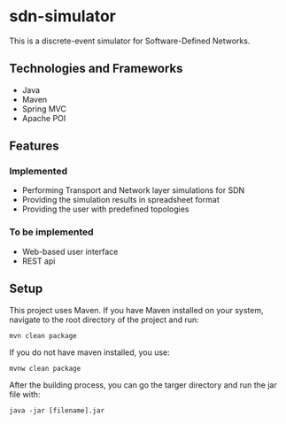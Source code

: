 # sdn-simulator

This is a discrete-event simulator for Software-Defined Networks.

## Technologies and Frameworks
- Java
- Maven
- Spring MVC
- Apache POI
## Features
### Implemented
- Performing Transport and Network layer simulations for SDN
- Providing the simulation results in spreadsheet format
- Providing the user with predefined topologies
### To be implemented
- Web-based user interface
- REST api
## Setup
This project uses Maven. If you have Maven installed on your system, navigate to the root directory of the project and run:
```
mvn clean package
```
If you do not have maven installed, you use:
```
mvnw clean package
```
After the building process, you can go the targer directory and run the jar file with:
```
java -jar [filename].jar
```
